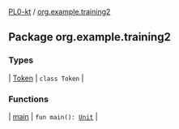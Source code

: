 [PL0-kt](../index.md) / [org.example.training2](./index.md)

## Package org.example.training2

### Types

| [Token](-token/index.md) | `class Token` |

### Functions

| [main](main.md) | `fun main(): `[`Unit`](https://kotlinlang.org/api/latest/jvm/stdlib/kotlin/-unit/index.html) |

